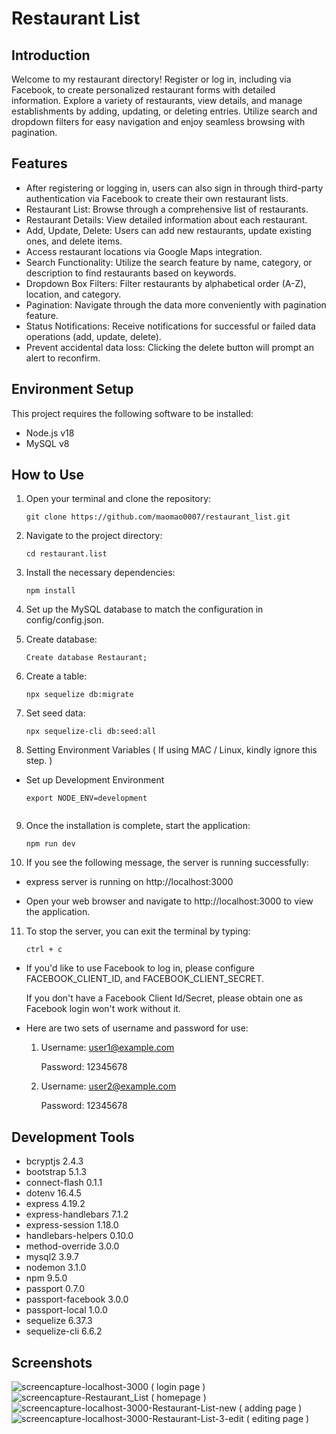 # Restaurant List

## Introduction

Welcome to my restaurant directory! Register or log in, including via Facebook, to create personalized restaurant forms with detailed information. Explore a variety of restaurants, view details, and manage establishments by adding, updating, or deleting entries. Utilize search and dropdown filters for easy navigation and enjoy seamless browsing with pagination.

## Features

- After registering or logging in, users can also sign in through third-party authentication via Facebook to create their own restaurant lists.
- Restaurant List: Browse through a comprehensive list of restaurants.
- Restaurant Details: View detailed information about each restaurant.
- Add, Update, Delete: Users can add new restaurants, update existing ones, and delete items.
- Access restaurant locations via Google Maps integration.
- Search Functionality: Utilize the search feature by name, category, or description to find restaurants based on keywords.
- Dropdown Box Filters: Filter restaurants by alphabetical order (A-Z), location, and category.
- Pagination: Navigate through the data more conveniently with pagination feature.
- Status Notifications: Receive notifications for successful or failed data operations (add, update, delete).
- Prevent accidental data loss: Clicking the delete button will prompt an alert to reconfirm.

## Environment Setup
This project requires the following software to be installed:
- Node.js v18
- MySQL v8

## How to Use

1. Open your terminal and clone the repository:
   ```shell
   git clone https://github.com/maomao0007/restaurant_list.git
   
2. Navigate to the project directory:
   ```shell
   cd restaurant.list
   
3. Install the necessary dependencies:
   ```shell
   npm install
   
4. Set up the MySQL database to match the configuration in config/config.json.
   
5. Create database:
   ```shell
   Create database Restaurant;
   
6. Create a table:
   ```shell
   npx sequelize db:migrate
   
7. Set seed data:
   ```shell
   npx sequelize-cli db:seed:all
   
8. Setting Environment Variables ( If using MAC / Linux, kindly ignore this step. )
- Set up Development Environment
  ```shell
  export NODE_ENV=development
   
9. Once the installation is complete, start the application:
   ```shell
   npm run dev
   
10. If you see the following message, the server is running successfully:

- express server is running on http://localhost:3000

- Open your web browser and navigate to http://localhost:3000 to view the application.

11. To stop the server, you can exit the terminal by typing:
    ```shell
    ctrl + c

- If you'd like to use Facebook to log in, please configure FACEBOOK_CLIENT_ID, and FACEBOOK_CLIENT_SECRET.

  If you don't have a Facebook Client Id/Secret, please obtain one as Facebook login won't work without it.

- Here are two sets of username and password for use:

  1. Username: user1@example.com

     Password: 12345678

  2. Username: user2@example.com

     Password: 12345678

## Development Tools
- bcryptjs 2.4.3
- bootstrap 5.1.3
- connect-flash 0.1.1
- dotenv 16.4.5
- express 4.19.2
- express-handlebars 7.1.2
- express-session 1.18.0
- handlebars-helpers 0.10.0
- method-override 3.0.0
- mysql2 3.9.7
- nodemon 3.1.0
- npm 9.5.0
- passport 0.7.0
- passport-facebook 3.0.0 
- passport-local 1.0.0
- sequelize 6.37.3
- sequelize-cli 6.6.2

## Screenshots
![screencapture-localhost-3000 ( login page )](https://github.com/maomao0007/restaurant_list/assets/164178703/17c02cae-22bf-4ea4-9636-81e7f92300ea)
![screencapture-Restaurant_List  ( homepage )](https://github.com/maomao0007/restaurant_list/assets/164178703/2ea93ce3-2808-4e62-9ea3-843f7494d2f7)
![screencapture-localhost-3000-Restaurant-List-new ( adding page ) ](https://github.com/maomao0007/restaurant_list/assets/164178703/40086186-6f0d-4f0a-a6b6-acc155de18d8)
![screencapture-localhost-3000-Restaurant-List-3-edit ( editing page )](https://github.com/maomao0007/restaurant_list/assets/164178703/81b344ce-e884-428d-aae0-26bab66be8e1)
